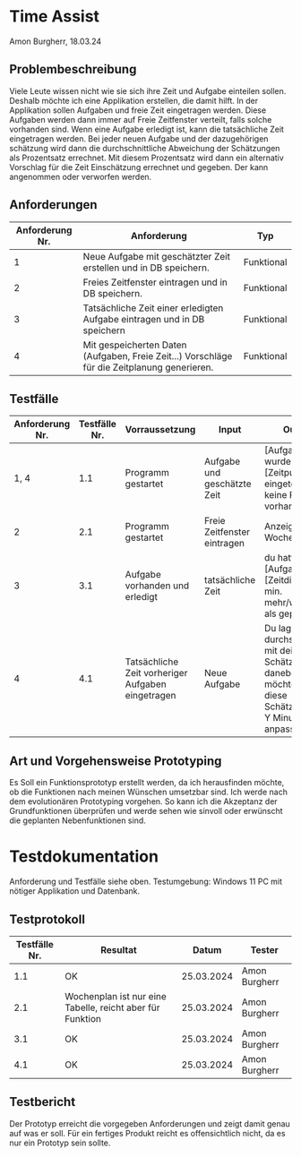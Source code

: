 # Time Assist
Amon Burgherr, 18.03.24

## Problembeschreibung
Viele Leute wissen nicht wie sie sich ihre Zeit und Aufgabe einteilen sollen. Deshalb möchte ich eine Applikation erstellen, die damit hilft. In der Applikation sollen Aufgaben und freie Zeit eingetragen werden. Diese Aufgaben werden dann immer auf Freie Zeitfenster verteilt, falls solche vorhanden sind. Wenn eine Aufgabe erledigt ist, kann die tatsächliche Zeit eingetragen werden. Bei jeder neuen Aufgabe und der dazugehörigen schätzung wird dann die durchschnittliche Abweichung der Schätzungen als Prozentsatz errechnet. Mit diesem Prozentsatz wird dann ein alternativ Vorschlag für die Zeit Einschätzung errechnet und gegeben. Der kann angenommen oder verworfen werden.

## Anforderungen
 Anforderung Nr. | Anforderung | Typ
-------- | -------- | --------
 1 | Neue Aufgabe mit geschätzter Zeit erstellen und in DB speichern.   | Funktional
 2 | Freies Zeitfenster eintragen und in DB speichern.   | Funktional
 3 | Tatsächliche Zeit einer erledigten Aufgabe eintragen und in DB speichern   | Funktional
 4 | Mit gespeicherten Daten (Aufgaben, Freie Zeit...) Vorschläge für die Zeitplanung generieren. | Funktional

## Testfälle
Anforderung Nr. | Testfälle Nr. | Vorraussetzung | Input | Output
-------- | -------- | --------|-------- | --------
1, 4 | 1.1 | Programm gestartet | Aufgabe und geschätzte Zeit | [Aufgabe] wurde am [Zeitpunkt] eingeteilt / keine Freie Zeit vorhanden
2 | 2.1 | Programm gestartet | Freie Zeitfenster eintragen | Anzeige im Wochenplan
3 | 3.1 | Aufgabe vorhanden und erledigt | tatsächliche Zeit | du hattest für [Aufgabe] [Zeitdifferenz] min. mehr/weniger als geplant.
4 | 4.1 | Tatsächliche Zeit vorheriger Aufgaben eingetragen | Neue Aufgabe | Du lagst durchschnittlich mit deiner Schätzung X % daneben, möchtest du diese Schätzung auf Y Minuten anpassen

## Art und Vorgehensweise Prototyping
Es Soll ein Funktionsprototyp erstellt werden, da ich herausfinden möchte, ob die Funktionen nach meinen Wünschen umsetzbar sind.
Ich werde nach dem evolutionären Prototyping vorgehen. So kann ich die Akzeptanz der Grundfunktionen überprüfen und werde sehen wie sinvoll oder erwünscht die geplanten Nebenfunktionen sind.

# Testdokumentation
Anforderung und Testfälle siehe oben.
Testumgebung: Windows 11 PC mit nötiger Applikation und Datenbank.

## Testprotokoll

Testfälle Nr. | Resultat | Datum | Tester 
-------- | -------- | --------|-------- 
1.1 | OK | 25.03.2024 | Amon Burgherr 
2.1 | Wochenplan ist nur eine Tabelle, reicht aber für Funktion | 25.03.2024 | Amon Burgherr 
3.1 | OK | 25.03.2024 | Amon Burgherr 
4.1 | OK | 25.03.2024 | Amon Burgherr

## Testbericht
Der Prototyp erreicht die vorgegeben Anforderungen und zeigt damit genau auf was er soll. Für ein fertiges Produkt reicht es offensichtlich nicht, da es nur ein Prototyp sein sollte.
